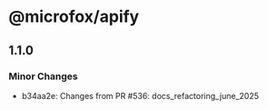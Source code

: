 # @microfox/apify

## 1.1.0

### Minor Changes

- b34aa2e: Changes from PR #536: docs_refactoring_june_2025
